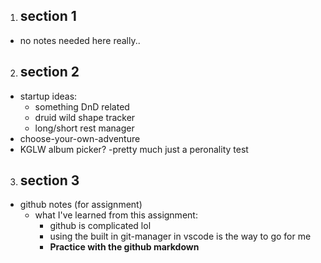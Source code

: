1. ## section 1
  - no notes needed here really..
2. ## section 2
  - startup ideas:
    - something DnD related
    - druid wild shape tracker
    - long/short rest manager
  - choose-your-own-adventure
  - KGLW album picker?
    -pretty much just a peronality test
3. ## section 3
  - github notes (for assignment)
    - what I've learned from this assignment:
      - github is complicated lol
      - using the built in git-manager in vscode is the way to go for me
      - **Practice with the github markdown**
